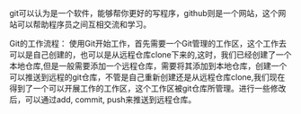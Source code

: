 git可以认为是一个软件，能够帮你更好的写程序，github则是一个网站，这个网站可以帮助程序员之间互相交流和学习。


Git的工作流程：
使用Git开始工作，首先需要一个Git管理的工作区，这个工作去可以是自己创建的，也可以是从远程仓库clone下来的,这时，我们已经创建了一个本地仓库,但是一般需要添加一个远程仓库，需要将其添加到本地仓库，创建一个可以推送到远程的git仓库，不管是自己重新创建还是从远程仓库clone,我们现在得到了一个可以开展工作的工作区，这个工作区被git仓库所管理。进行一些修改后，可以通过add, commit, push来推送到远程仓库。

